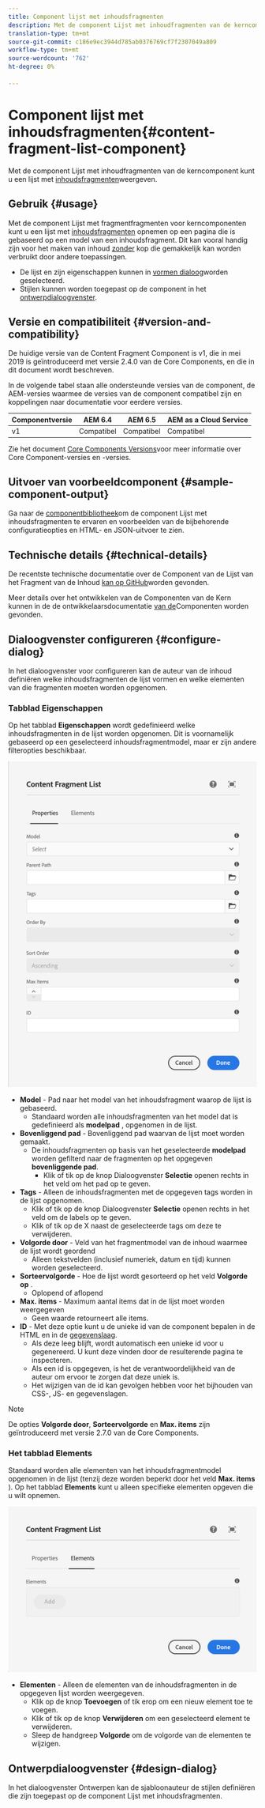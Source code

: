 ```yaml
---
title: Component lijst met inhoudsfragmenten
description: Met de component Lijst met inhoudfragmenten van de kerncomponent kunt u een lijst met inhoudsfragmenten weergeven.
translation-type: tm+mt
source-git-commit: c186e9ec3944d785ab0376769cf7f2307049a809
workflow-type: tm+mt
source-wordcount: '762'
ht-degree: 0%

---
```



# Component lijst met inhoudsfragmenten{#content-fragment-list-component}

Met de component Lijst met inhoudfragmenten van de kerncomponent kunt u een lijst met [inhoudsfragmenten](https://docs.adobe.com/content/help/en/experience-manager-cloud-service/assets/content-fragments/content-fragments.html)weergeven.

## Gebruik {#usage}

Met de component Lijst met fragmentfragmenten voor kerncomponenten kunt u een lijst met [inhoudsfragmenten](https://docs.adobe.com/content/help/en/experience-manager-cloud-service/assets/content-fragments/content-fragments.html) opnemen op een pagina die is gebaseerd op een model van een inhoudsfragment. Dit kan vooral handig zijn voor het maken van inhoud [zonder](https://helpx.adobe.com/experience-manager/6-5/sites/developing/user-guide.html?topic=/experience-manager/6-5/sites/developing/morehelp/headless.ug.js) kop die gemakkelijk kan worden verbruikt door andere toepassingen.

* De lijst en zijn eigenschappen kunnen in [vormen dialoog](#configure-dialog)worden geselecteerd.
* Stijlen kunnen worden toegepast op de component in het [ontwerpdialoogvenster](#design-dialog).

## Versie en compatibiliteit {#version-and-compatibility}

De huidige versie van de Content Fragment Component is v1, die in mei 2019 is geïntroduceerd met versie 2.4.0 van de Core Components, en die in dit document wordt beschreven.

In de volgende tabel staan alle ondersteunde versies van de component, de AEM-versies waarmee de versies van de component compatibel zijn en koppelingen naar documentatie voor eerdere versies.

| Componentversie | AEM 6.4 | AEM 6.5 | AEM as a Cloud Service |
|--- |--- |---|---|
| v1 | Compatibel | Compatibel | Compatibel |

Zie het document [Core Components Versions](/help/versions.md)voor meer informatie over Core Component-versies en -versies.

## Uitvoer van voorbeeldcomponent {#sample-component-output}

Ga naar de [componentbibliotheek](https://adobe.com/go/aem_cmp_library_cflist)om de component Lijst met inhoudsfragmenten te ervaren en voorbeelden van de bijbehorende configuratieopties en HTML- en JSON-uitvoer te zien.

## Technische details {#technical-details}

De recentste technische documentatie over de Component van de Lijst van het Fragment van de Inhoud [kan op GitHub](https://adobe.com/go/aem_cmp_tech_cflist_v1)worden gevonden.

Meer details over het ontwikkelen van de Componenten van de Kern kunnen in de de ontwikkelaarsdocumentatie [van de](/help/developing/overview.md)Componenten worden gevonden.

## Dialoogvenster configureren {#configure-dialog}

In het dialoogvenster voor configureren kan de auteur van de inhoud definiëren welke inhoudsfragmenten de lijst vormen en welke elementen van die fragmenten moeten worden opgenomen.

### Tabblad Eigenschappen

Op het tabblad **Eigenschappen** wordt gedefinieerd welke inhoudsfragmenten in de lijst worden opgenomen. Dit is voornamelijk gebaseerd op een geselecteerd inhoudsfragmentmodel, maar er zijn andere filteropties beschikbaar.

![Het tabblad Eigenschappen van het dialoogvenster Bewerken van de component Lijst met inhoudsfragmenten](/help/assets/content-fragment-list-properties.png)

* **Model** - Pad naar het model van het inhoudsfragment waarop de lijst is gebaseerd.
   * Standaard worden alle inhoudsfragmenten van het model dat is gedefinieerd als **modelpad** , opgenomen in de lijst.
* **Bovenliggend pad** - Bovenliggend pad waarvan de lijst moet worden gemaakt.
   * De inhoudsfragmenten op basis van het geselecteerde **modelpad** worden gefilterd naar de fragmenten op het opgegeven **bovenliggende pad**.
      * Klik of tik op de knop Dialoogvenster **Selectie** openen rechts in het veld om het pad op te geven.
* **Tags** - Alleen de inhoudsfragmenten met de opgegeven tags worden in de lijst opgenomen.
   * Klik of tik op de knop Dialoogvenster **Selectie** openen rechts in het veld om de labels op te geven.
   * Klik of tik op de X naast de geselecteerde tags om deze te verwijderen.
* **Volgorde door** - Veld van het fragmentmodel van de inhoud waarmee de lijst wordt geordend
   * Alleen tekstvelden (inclusief numeriek, datum en tijd) kunnen worden geselecteerd.
* **Sorteervolgorde** - Hoe de lijst wordt gesorteerd op het veld **Volgorde op** .
   * Oplopend of aflopend
* **Max. items** - Maximum aantal items dat in de lijst moet worden weergegeven
   * Geen waarde retourneert alle items.
* **ID** - Met deze optie kunt u de unieke id van de component bepalen in de HTML en in de [gegevenslaag](/help/developing/data-layer/overview.md).
   * Als deze leeg blijft, wordt automatisch een unieke id voor u gegenereerd. U kunt deze vinden door de resulterende pagina te inspecteren.
   * Als een id is opgegeven, is het de verantwoordelijkheid van de auteur om ervoor te zorgen dat deze uniek is.
   * Het wijzigen van de id kan gevolgen hebben voor het bijhouden van CSS-, JS- en gegevenslagen.

>[!NOTE]
>De opties **Volgorde door**, **Sorteervolgorde** en **Max. items** zijn geïntroduceerd met versie 2.7.0 van de Core Components.

### Het tabblad Elements

Standaard worden alle elementen van het inhoudsfragmentmodel opgenomen in de lijst (tenzij deze worden beperkt door het veld **Max. items** ). Op het tabblad **Elements** kunt u alleen specifieke elementen opgeven die u wilt opnemen.

![Het tabblad Elementen van het dialoogvenster Bewerken van de component Lijst met inhoudsfragmenten](/help/assets/content-fragment-list-elements.png)

* **Elementen** - Alleen de elementen van de inhoudsfragmenten in de opgegeven lijst worden weergegeven.
   * Klik op de knop **Toevoegen** of tik erop om een nieuw element toe te voegen.
   * Klik of tik op de knop **Verwijderen** om een geselecteerd element te verwijderen.
   * Sleep de handgreep **Volgorde** om de volgorde van de elementen te wijzigen.

## Ontwerpdialoogvenster {#design-dialog}

In het dialoogvenster Ontwerpen kan de sjabloonauteur de stijlen definiëren die zijn toegepast op de component Lijst met inhoudsfragmenten.
